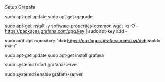 Setup Grapaha

sudo apt-get update
sudo apt-get upgrade

sudo apt-get install -y software-properties-common
wget -q -O - https://packages.grafana.com/gpg.key | sudo apt-key add -

sudo add-apt-repository "deb https://packages.grafana.com/oss/deb stable main"

sudo apt-get update
sudo apt-get install grafana

sudo systemctl start grafana-server

sudo systemctl enable grafana-server



